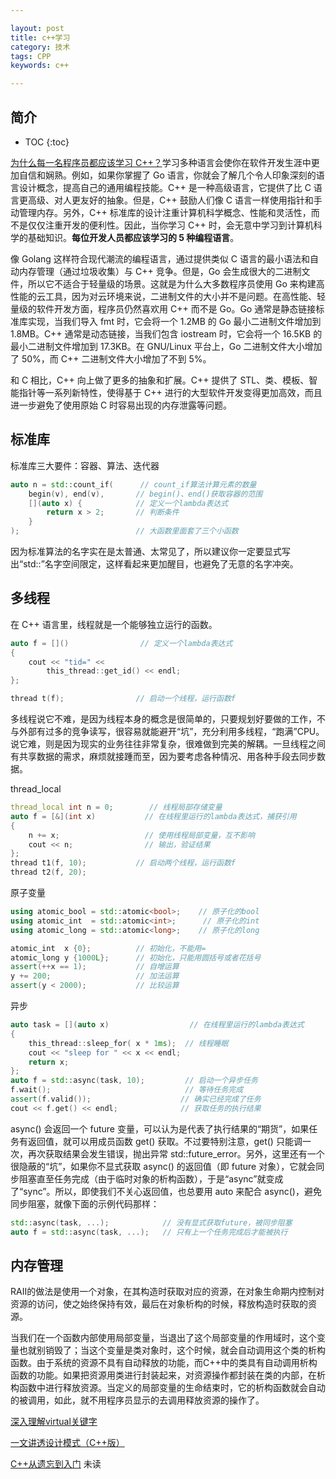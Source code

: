 ```yaml
---

layout: post
title: c++学习
category: 技术
tags: CPP
keywords: c++

---
```


## 简介

* TOC
{:toc}


[为什么每一名程序员都应该学习 C++？](https://mp.weixin.qq.com/s/3T2n3yfcHYANymteMZ_PZA)学习多种语言会使你在软件开发生涯中更加自信和娴熟。例如，如果你掌握了 Go 语言，你就会了解几个令人印象深刻的语言设计概念，提高自己的通用编程技能。C++ 是一种高级语言，它提供了比 C 语言更高级、对人更友好的抽象。但是，C++ 鼓励人们像 C 语言一样使用指针和手动管理内存。另外，C++ 标准库的设计注重计算机科学概念、性能和灵活性，而不是仅仅注重开发的便利性。因此，当你学习 C++ 时，会无意中学习到计算机科学的基础知识。**每位开发人员都应该学习的 5 种编程语言**。

像 Golang 这样符合现代潮流的编程语言，通过提供类似 C 语言的最小语法和自动内存管理（通过垃圾收集）与 C++ 竞争。但是，Go 会生成很大的二进制文件，所以它不适合于轻量级的场景。这就是为什么大多数程序员使用 Go 来构建高性能的云工具，因为对云环境来说，二进制文件的大小并不是问题。在高性能、轻量级的软件开发方面，程序员仍然喜欢用 C++ 而不是 Go。Go 通常是静态链接标准库实现，当我们导入 fmt 时，它会将一个 1.2MB 的 Go 最小二进制文件增加到 1.8MB。C++ 通常是动态链接，当我们包含 iostream 时，它会将一个 16.5KB 的最小二进制文件增加到 17.3KB。在 GNU/Linux 平台上，Go 二进制文件大小增加了 50%，而 C++ 二进制文件大小增加了不到 5%。

和 C 相比，C++ 向上做了更多的抽象和扩展。C++ 提供了 STL、类、模板、智能指针等一系列新特性，使得基于 C++ 进行的大型软件开发变得更加高效，而且进一步避免了使用原始 C 时容易出现的内存泄露等问题。

## 标准库

标准库三大要件：容器、算法、迭代器

```c++
auto n = std::count_if(      // count_if算法计算元素的数量
    begin(v), end(v),       // begin()、end()获取容器的范围
    [](auto x) {            // 定义一个lambda表达式
        return x > 2;       // 判断条件
    }
);                          // 大函数里面套了三个小函数
```

因为标准算法的名字实在是太普通、太常见了，所以建议你一定要显式写出“std::”名字空间限定，这样看起来更加醒目，也避免了无意的名字冲突。


## 多线程
在 C++ 语言里，线程就是一个能够独立运行的函数。

```c++
auto f = []()                // 定义一个lambda表达式
{
    cout << "tid=" <<
        this_thread::get_id() << endl;
};

thread t(f);                // 启动一个线程，运行函数f
```

多线程说它不难，是因为线程本身的概念是很简单的，只要规划好要做的工作，不与外部有过多的竞争读写，很容易就能避开“坑”，充分利用多线程，“跑满”CPU。说它难，则是因为现实的业务往往非常复杂，很难做到完美的解耦。一旦线程之间有共享数据的需求，麻烦就接踵而至，因为要考虑各种情况、用各种手段去同步数据。

thread_local
```c++
thread_local int n = 0;        // 线程局部存储变量
auto f = [&](int x)           // 在线程里运行的lambda表达式，捕获引用
{   
    n += x;                   // 使用线程局部变量，互不影响
    cout << n;                // 输出，验证结果
};  
thread t1(f, 10);           // 启动两个线程，运行函数f
thread t2(f, 20);
```

原子变量

```c++
using atomic_bool = std::atomic<bool>;    // 原子化的bool
using atomic_int  = std::atomic<int>;      // 原子化的int
using atomic_long = std::atomic<long>;    // 原子化的long

atomic_int  x {0};          // 初始化，不能用=
atomic_long y {1000L};      // 初始化，只能用圆括号或者花括号
assert(++x == 1);           // 自增运算
y += 200;                   // 加法运算
assert(y < 2000);           // 比较运算 
```
异步
```c++
auto task = [](auto x)                  // 在线程里运行的lambda表达式
{
    this_thread::sleep_for( x * 1ms);  // 线程睡眠
    cout << "sleep for " << x << endl;
    return x;
};
auto f = std::async(task, 10);         // 启动一个异步任务
f.wait();                              // 等待任务完成
assert(f.valid());                    // 确实已经完成了任务
cout << f.get() << endl;              // 获取任务的执行结果
```
async() 会返回一个 future 变量，可以认为是代表了执行结果的“期货”，如果任务有返回值，就可以用成员函数 get() 获取。不过要特别注意，get() 只能调一次，再次获取结果会发生错误，抛出异常 std::future_error。另外，这里还有一个很隐蔽的“坑”，如果你不显式获取 async() 的返回值（即 future 对象），它就会同步阻塞直至任务完成（由于临时对象的析构函数），于是“async”就变成了“sync”。所以，即使我们不关心返回值，也总要用 auto 来配合 async()，避免同步阻塞，就像下面的示例代码那样：
```c++
std::async(task, ...);            // 没有显式获取future，被同步阻塞
auto f = std::async(task, ...);   // 只有上一个任务完成后才能被执行
```

## 内存管理

RAII的做法是使用一个对象，在其构造时获取对应的资源，在对象生命期内控制对资源的访问，使之始终保持有效，最后在对象析构的时候，释放构造时获取的资源。

当我们在一个函数内部使用局部变量，当退出了这个局部变量的作用域时，这个变量也就别销毁了；当这个变量是类对象时，这个时候，就会自动调用这个类的析构函数。由于系统的资源不具有自动释放的功能，而C++中的类具有自动调用析构函数的功能。如果把资源用类进行封装起来，对资源操作都封装在类的内部，在析构函数中进行释放资源。当定义的局部变量的生命结束时，它的析构函数就会自动的被调用，如此，就不用程序员显示的去调用释放资源的操作了。


[深入理解virtual关键字](https://mp.weixin.qq.com/s/fvgU5iBP9_0yZOsX0no_Cg)

[一文讲透设计模式（C++版）](https://mp.weixin.qq.com/s/dNg1CymE13_uHe9bQsCL-g)

[C++从遗忘到入门](https://mp.weixin.qq.com/s/qlFa49V3Xo_A3Jp24SMM2w) 未读
